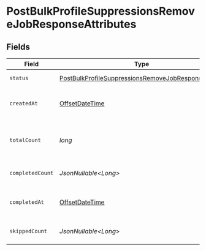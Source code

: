 # PostBulkProfileSuppressionsRemoveJobResponseAttributes


## Fields

| Field                                                                                                                               | Type                                                                                                                                | Required                                                                                                                            | Description                                                                                                                         | Example                                                                                                                             |
| ----------------------------------------------------------------------------------------------------------------------------------- | ----------------------------------------------------------------------------------------------------------------------------------- | ----------------------------------------------------------------------------------------------------------------------------------- | ----------------------------------------------------------------------------------------------------------------------------------- | ----------------------------------------------------------------------------------------------------------------------------------- |
| `status`                                                                                                                            | [PostBulkProfileSuppressionsRemoveJobResponseStatus](../../models/components/PostBulkProfileSuppressionsRemoveJobResponseStatus.md) | :heavy_check_mark:                                                                                                                  | Status of the asynchronous job.                                                                                                     | processing                                                                                                                          |
| `createdAt`                                                                                                                         | [OffsetDateTime](https://docs.oracle.com/javase/8/docs/api/java/time/OffsetDateTime.html)                                           | :heavy_check_mark:                                                                                                                  | The date and time the job was created in ISO 8601 format (YYYY-MM-DDTHH:MM:SS.mmmmmm).                                              | 2022-11-08T00:00:00+00:00                                                                                                           |
| `totalCount`                                                                                                                        | *long*                                                                                                                              | :heavy_check_mark:                                                                                                                  | The total number of operations to be processed by the job. See `completed_count` for the job's current progress.                    | 10                                                                                                                                  |
| `completedCount`                                                                                                                    | *JsonNullable\<Long>*                                                                                                               | :heavy_minus_sign:                                                                                                                  | The total number of operations that have been completed by the job.                                                                 | 9                                                                                                                                   |
| `completedAt`                                                                                                                       | [OffsetDateTime](https://docs.oracle.com/javase/8/docs/api/java/time/OffsetDateTime.html)                                           | :heavy_minus_sign:                                                                                                                  | Date and time the job was completed in ISO 8601 format (YYYY-MM-DDTHH:MM:SS.mmmmmm).                                                | 2022-11-08T00:00:00+00:00                                                                                                           |
| `skippedCount`                                                                                                                      | *JsonNullable\<Long>*                                                                                                               | :heavy_minus_sign:                                                                                                                  | The total number of profiles that have been skipped as part of the job.                                                             | 1                                                                                                                                   |